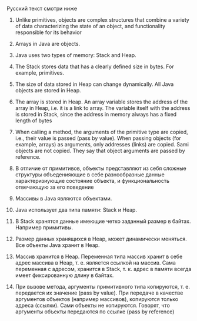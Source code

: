 Русский текст смотри ниже

1. Unlike primitives, objects are complex structures that combine a variety of
    data characterizing the state of an object, and functionality responsible for its behavior
2. Arrays in Java are objects.
3. Java uses two types of memory: Stack and Heap.
4. The Stack stores data that has a clearly defined size in bytes. For example, primitives.
5. The size of data stored in Heap can change dynamically. All Java objects are stored in Heap.
6. The array is stored in Heap. An array variable stores the address of the array in Heap, i.e. it is a link to
    array. The variable itself with the address is stored in Stack, since the address in memory always has a fixed length of
    bytes
7. When calling a method, the arguments of the primitive type are copied, i.e., their value is passed (pass by value).
    When passing objects (for example, arrays) as arguments, only addresses (links) are copied. Sami
    objects are not copied. They say that object arguments are passed by reference.


1. В отличие от примитивов, объекты представляют из себя сложные структуры объеденияющие в себе разнообразные 
   данные характеризиующие состояние объекта, и функциональность отвечающую за его поведение
2. Массивы в Java являются объектами.
3. Java использует два типа памяти: Stack и Heap. 
4. В Stack хранятся данные имеющие четко заданный размер в байтах. Например примитивы. 
5. Размер данныx хранящихся в Heap, может динамически меняться. Все объекты Java хранит в Heap.
6. Массив хранится в Heap. Переменная типа массив хранит в себе адрес массива в Heap, т. е. является ссылкой на 
   массив. Сама переменная с адресом, хранится в Stack, т. к. адрес в памяти всегда имеет фиксированную длину в 
   байтах.
7. При вызове метода, аргументы примитивного типа копируются, т. е. передается их значение (pass by value). 
   При передаче в качестве аргументов объектов (например массивов), копируются только адреса (ссылки). Сами 
   объекты не копируются. Говорят, что аргументы объекты передаются по ссылке (pass by reference)